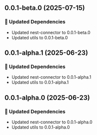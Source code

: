 ## 0.0.1-beta.0 (2025-07-15)

### 🧱 Updated Dependencies

- Updated nest-connector to 0.0.1-beta.0
- Updated utils to 0.0.1-beta.0

## 0.0.1-alpha.1 (2025-06-23)

### 🧱 Updated Dependencies

- Updated nest-connector to 0.0.1-alpha.1
- Updated utils to 0.0.1-alpha.1

## 0.0.1-alpha.0 (2025-06-23)

### 🧱 Updated Dependencies

- Updated nest-connector to 0.0.1-alpha.0
- Updated utils to 0.0.1-alpha.0